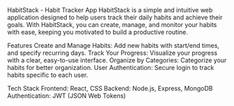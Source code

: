 HabitStack - Habit Tracker App
HabitStack is a simple and intuitive web application designed to help users track their daily habits and achieve their goals. With HabitStack, you can create, manage, and monitor your habits with ease, keeping you motivated to build a productive routine.

Features
Create and Manage Habits: Add new habits with start/end times, and specify recurring days.
Track Your Progress: Visualize your progress with a clear, easy-to-use interface.
Organize by Categories: Categorize your habits for better organization.
User Authentication: Secure login to track habits specific to each user.

Tech Stack
Frontend: React, CSS
Backend: Node.js, Express, MongoDB
Authentication: JWT (JSON Web Tokens)
